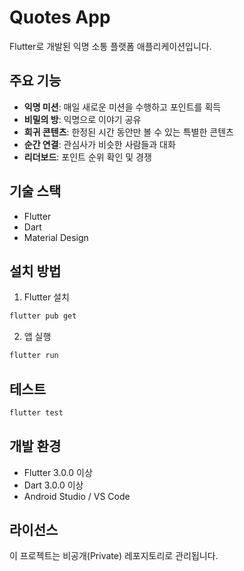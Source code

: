 # Quotes App

Flutter로 개발된 익명 소통 플랫폼 애플리케이션입니다.

## 주요 기능

- **익명 미션**: 매일 새로운 미션을 수행하고 포인트를 획득
- **비밀의 방**: 익명으로 이야기 공유
- **희귀 콘텐츠**: 한정된 시간 동안만 볼 수 있는 특별한 콘텐츠
- **순간 연결**: 관심사가 비슷한 사람들과 대화
- **리더보드**: 포인트 순위 확인 및 경쟁

## 기술 스택

- Flutter
- Dart
- Material Design

## 설치 방법

1. Flutter 설치
```bash
flutter pub get
```

2. 앱 실행
```bash
flutter run
```

## 테스트

```bash
flutter test
```

## 개발 환경

- Flutter 3.0.0 이상
- Dart 3.0.0 이상
- Android Studio / VS Code

## 라이선스

이 프로젝트는 비공개(Private) 레포지토리로 관리됩니다.
